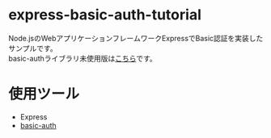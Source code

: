 # express-basic-auth-tutorial

Node.jsのWebアプリケーションフレームワークExpressでBasic認証を実装したサンプルです。  
basic-authライブラリ未使用版は[こちら](https://github.com/irisAsh/express-basic-auth-tutorial/tree/no-use-library)です。  

# 使用ツール

- Express
- [basic-auth](https://github.com/jshttp/basic-auth)

